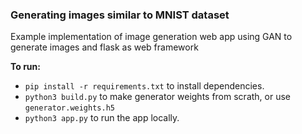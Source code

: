### Generating images similar to MNIST dataset
Example implementation of image generation web app using GAN to generate images and flask as web framework

**To run:**  
* `pip install -r requirements.txt` to install dependencies.
* `python3 build.py` to make generator weights from scrath, or use `generator.weights.h5`
* `python3 app.py` to run the app locally.

